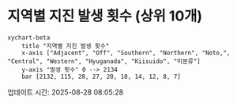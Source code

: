 # 지역별 지진 발생 횟수 (상위 10개)

```mermaid
xychart-beta
    title "지역별 지진 발생 횟수"
    x-axis ["Adjacent", "Off", "Southern", "Northern", "Noto,", "Central", "Western", "Hyuganada", "Kiisuido", "미분류"]
    y-axis "발생 횟수" 0 --> 2134
    bar [2132, 115, 28, 27, 20, 18, 14, 12, 8, 7]
```

업데이트 시간: 2025-08-28 08:05:28
